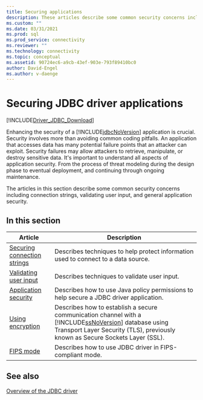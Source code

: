 ```yaml
---
title: Securing applications
description: These articles describe some common security concerns including connection strings, validating user input, and general application security.
ms.custom: ""
ms.date: 03/31/2021
ms.prod: sql
ms.prod_service: connectivity
ms.reviewer: ""
ms.technology: connectivity
ms.topic: conceptual
ms.assetid: 90724ec6-a9cb-43ef-903e-793f89410bc0
author: David-Engel
ms.author: v-daenge
---
```

# Securing JDBC driver applications

[!INCLUDE[Driver_JDBC_Download](../../includes/driver_jdbc_download.md)]

Enhancing the security of a [!INCLUDE[jdbcNoVersion](../../includes/jdbcnoversion_md.md)] application is crucial. Security involves more than avoiding common coding pitfalls. An application that accesses data has many potential failure points that an attacker can exploit. Security failures may allow attackers to retrieve, manipulate, or destroy sensitive data. It's important to understand all aspects of application security. From the process of threat modeling during the design phase to eventual deployment, and continuing through ongoing maintenance.

The articles in this section describe some common security concerns including connection strings, validating user input, and general application security.

## In this section

| Article | Description |
| ------- | ----------- |
| [Securing connection strings](securing-connection-strings.md) | Describes techniques to help protect information used to connect to a data source. |
| [Validating user input](validating-user-input.md) | Describes techniques to validate user input. |
| [Application security](application-security.md) | Describes how to use Java policy permissions to help secure a JDBC driver application. |
| [Using encryption](using-ssl-encryption.md) | Describes how to establish a secure communication channel with a [!INCLUDE[ssNoVersion](../../includes/ssnoversion-md.md)] database using Transport Layer Security (TLS), previously known as Secure Sockets Layer (SSL). |
| [FIPS mode](fips-mode.md) | Describes how to use JDBC driver in FIPS-compliant mode. |
  
## See also

[Overview of the JDBC driver](overview-of-the-jdbc-driver.md)
